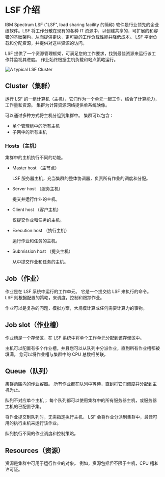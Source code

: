 # LSF 介绍

IBM Spectrum LSF ("LSF",  load sharing facility 的简称) 软件是行业领先的企业级软件。LSF 将工作分散在现有的各种 IT 资源中，以创建共享的，可扩展的和容错的基础架构，从而提供更快，更可靠的工作负载性能并降低成本。 LSF 平衡负载和分配资源，并提供对这些资源的访问。

LSF 提供了一个资源管理框架，可满足您的工作要求，找到最佳资源来运行该工作并监视其进度。 作业始终根据主机负载和站点策略运行。

![A typical LSF Cluster](https://www.ibm.com/support/knowledgecenter/SSWRJV_10.1.0/lsf_foundations/lsf_cluster_overview.jpg)



## Cluster（集群）

运行 LSF 的一组计算机（主机），它们作为一个单元一起工作，结合了计算能力，工作量和资源。 集群为计算资源网络提供单系统映像。

可以通过多种方式将主机分组到集群中。 集群可以包含：

- 单个管理组中的所有主机
- 子网中的所有主机

### Hosts（主机）

集群中的主机执行不同的功能。

- Master host （主节点）

  LSF 服务器主机，充当集群的整体协调器，负责所有作业的调度和分配。

- Server host （服务主机）

  提交并运行作业的主机。

- Client host （客户主机）

  仅提交作业和任务的主机。

- Execution host （执行主机）

  运行作业和任务的主机。

- Submission host （提交主机）

  从中提交作业和任务的主机。

## Job（作业）

作业是在 LSF 系统中运行的工作单元。 它是一个提交给 LSF 来执行的命令。 LSF 则根据配置的策略，来调度，控制和跟踪作业。

作业可以是复杂的问题，模拟方案，大规模计算或任何需要计算力的事物。

## Job slot（作业槽）

作业槽是一个存储区，在 LSF 系统中将单个工作单元分配到该存储区中。

主机可以配置有多个作业槽，并且您可以从队列中分派作业，直到所有作业槽都被填满。 您可以将作业槽与集群中的 CPU 总数相关联。

## Queue（队列）

集群范围内的作业容器。 所有作业都在队列中等待，直到将它们调度并分配到主机为止。

队列不对应单个主机； 每个队列都可以使用集群中的所有服务器主机，或服务器主机的已配置子集。

将作业提交到队列时，无需指定执行主机。 LSF 会将作业分派到集群中，最佳可用的执行主机来运行该作业。

队列执行不同的作业调度和控制策略。

## Resources（资源）

资源是集群中可用于运行作业的对象。 例如，资源包括但不限于主机，CPU 槽和许可证。